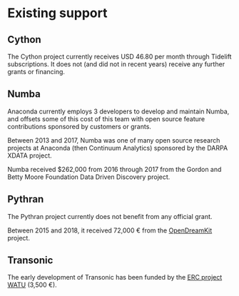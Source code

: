 # Existing support

## Cython

The Cython project currently receives USD 46.80 per month through Tidelift
subscriptions. It does not (and did not in recent years) receive any further
grants or financing.

## Numba

Anaconda currently employs 3 developers to develop and maintain Numba, and
offsets some of this cost of this team with open source feature contributions
sponsored by customers or grants.

Between 2013 and 2017, Numba was one of many open source research projects at
Anaconda (then Continuum Analytics) sponsored by the DARPA XDATA project.

Numba received $262,000 from 2016 through 2017 from the Gordon and Betty Moore
Foundation Data Driven Discovery project.

## Pythran

The Pythran project currently does not benefit from any official grant.

Between 2015 and 2018, it received 72,000 € from the
[OpenDreamKit](https://opendreamkit.org/) project.

## Transonic

The early development of Transonic has been funded by the [ERC project
WATU](https://cordis.europa.eu/project/id/647018/fr) (3,500 €).
